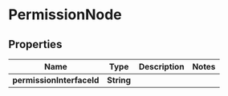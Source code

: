 
# PermissionNode

## Properties
Name | Type | Description | Notes
------------ | ------------- | ------------- | -------------
**permissionInterfaceId** | **String** |  | 




